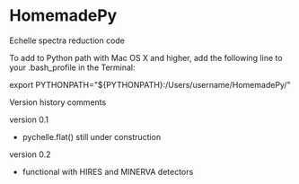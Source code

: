 # HomemadePy
Echelle spectra reduction code

To add to Python path with Mac OS X and higher, add the following line to your .bash_profile in the Terminal:

export PYTHONPATH="${PYTHONPATH}:/Users/username/HomemadePy/"


Version history comments

version 0.1
  - pychelle.flat() still under construction
  
version 0.2
  - functional with HIRES and MINERVA detectors
